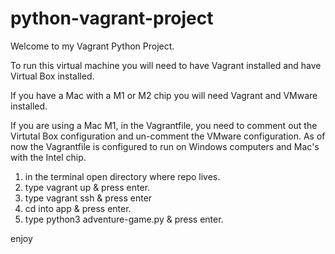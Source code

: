 # python-vagrant-project

Welcome to my Vagrant Python Project.

To run this virtual machine you will need to have Vagrant installed and have Virtual Box installed.

If you have a Mac with a M1 or M2 chip you will need Vagrant and VMware installed.

If you are using a Mac M1, in the Vagrantfile, you need to comment out the Virtutal Box configuration and un-comment the VMware configuration. As of now the Vagrantfile is configured to run on Windows computers and Mac's with the Intel chip.

1. in the terminal open directory where repo lives.
2. type vagrant up & press enter.
3. type vagrant ssh & press enter
4. cd into app & press enter.
5. type python3 adventure-game.py & press enter.

enjoy

